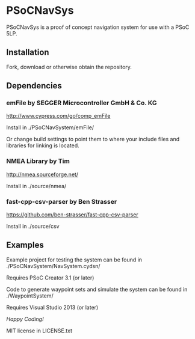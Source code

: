 PSoCNavSys
==============
PSoCNavSys is a proof of concept navigation system for use with a PSoC 5LP.

## Installation
Fork, download or otherwise obtain the repository.

## Dependencies

### emFile by SEGGER Microcontroller GmbH & Co. KG

http://www.cypress.com/go/comp_emFile

Install in ./PSoCNavSystem/emFile/

Or change build settings to point them to where your include files and libraries for linking is located.

### NMEA Library by Tim

http://nmea.sourceforge.net/

Install in ./source/nmea/

### fast-cpp-csv-parser by Ben Strasser

https://github.com/ben-strasser/fast-cpp-csv-parser

Install in ./source/csv

## Examples

Example project for testing the system can be found in ./PSoCNavSystem/NavSystem.cydsn/

Requires PSoC Creator 3.1 (or later)

Code to generate waypoint sets and simulate the system can be found in ./WaypointSystem/

Requires Visual Studio 2013 (or later)

*Happy Coding!*

MIT license in LICENSE.txt
